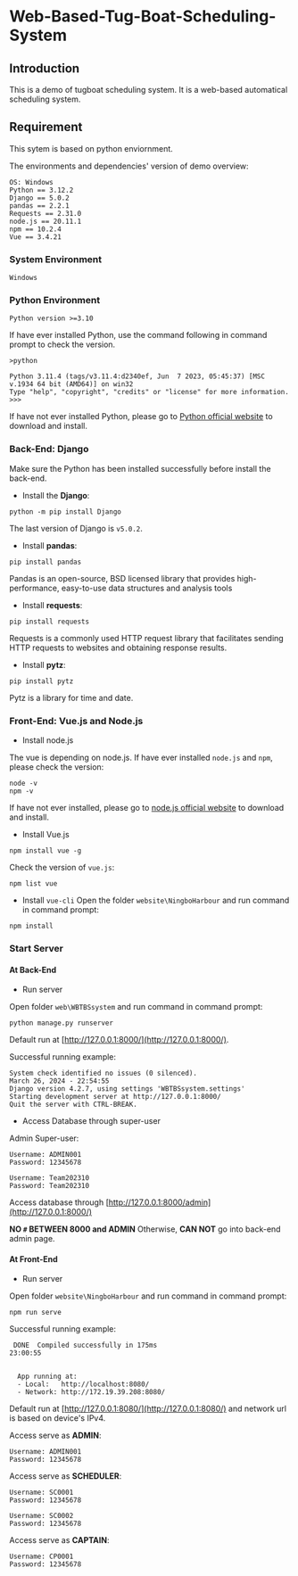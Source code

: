# Web-Based-Tug-Boat-Scheduling-System

## Introduction
This is a demo of tugboat scheduling system. It is a web-based automatical scheduling system.

## Requirement
This sytem is based on python enviornment.

The environments and dependencies' version of demo overview:
```
OS: Windows
Python == 3.12.2
Django == 5.0.2
pandas == 2.2.1
Requests == 2.31.0
node.js == 20.11.1
npm == 10.2.4
Vue == 3.4.21
```
### System Environment
```
Windows
```
### Python Environment
```
Python version >=3.10
```
If have ever installed Python, use the command following in command prompt to check the version.
```
>python

Python 3.11.4 (tags/v3.11.4:d2340ef, Jun  7 2023, 05:45:37) [MSC v.1934 64 bit (AMD64)] on win32
Type "help", "copyright", "credits" or "license" for more information.
>>> 
```
If have not ever installed Python, please go to [Python official website](https://www.python.org/) to download and install.
### Back-End: Django
Make sure the Python has been installed successfully before install the back-end.


- Install the **Django**:

```
python -m pip install Django
```
The last version of Django is `v5.0.2`. 

- Install **pandas**:
```
pip install pandas
```
Pandas is an open-source, BSD licensed library that provides high-performance, easy-to-use data structures and analysis tools

- Install **requests**:
```
pip install requests
```
Requests is a commonly used HTTP request library that facilitates sending HTTP requests to websites and obtaining response results.

- Install **pytz**:
```
pip install pytz
```
Pytz is a library for time and date.

### Front-End: Vue.js and Node.js
- Install node.js

The vue is depending on node.js. If have ever installed `node.js` and `npm`, please check the version:
```
node -v
npm -v
```
If have not ever installed, please go to [node.js official website](https://nodejs.org/en/download/) to download and install.

- Install Vue.js
```
npm install vue -g
```
Check the version of `vue.js`:
```
npm list vue
```
- Install `vue-cli`
Open the folder `website\NingboHarbour` and run command in command prompt:
```
npm install
``` 

### Start Server
#### At Back-End
- Run server

Open folder `web\WBTBSsystem` and run command in command prompt:
```
python manage.py runserver
```
Default run at [http://127.0.0.1:8000/](http://127.0.0.1:8000/).

Successful running example:
```
System check identified no issues (0 silenced).
March 26, 2024 - 22:54:55
Django version 4.2.7, using settings 'WBTBSsystem.settings'
Starting development server at http://127.0.0.1:8000/
Quit the server with CTRL-BREAK.
```
- Access Database through super-user

Admin Super-user:
```
Username: ADMIN001
Password: 12345678

Username: Team202310
Password: Team202310
```

Access database through [http://127.0.0.1:8000/admin](http://127.0.0.1:8000/)

**NO `#` BETWEEN 8000 and ADMIN** Otherwise, **CAN NOT** go into back-end admin page.

#### At Front-End

- Run server

Open folder `website\NingboHarbour` and run command in command prompt:
```
npm run serve
```
Successful running example:
```
 DONE  Compiled successfully in 175ms                                                                                                                                                                               23:00:55


  App running at:
  - Local:   http://localhost:8080/
  - Network: http://172.19.39.208:8080/

```
Default run at [http://127.0.0.1:8080/](http://127.0.0.1:8080/)
 and network url is based on device's IPv4.

 Access serve as **ADMIN**:
```
Username: ADMIN001
Password: 12345678
```

Access serve as **SCHEDULER**:
```
Username: SC0001
Password: 12345678

Username: SC0002
Password: 12345678
```

Access serve as **CAPTAIN**:
```
Username: CP0001
Password: 12345678
```